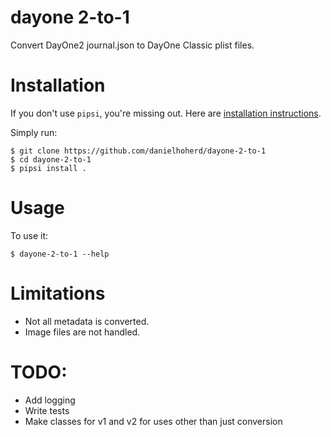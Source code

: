 # dayone 2-to-1

Convert DayOne2 journal.json to DayOne Classic plist files.


# Installation

If you don't use `pipsi`, you're missing out.
Here are [installation instructions](https://github.com/mitsuhiko/pipsi#readme).

Simply run:

    $ git clone https://github.com/danielhoherd/dayone-2-to-1
    $ cd dayone-2-to-1
    $ pipsi install .


# Usage

To use it:

    $ dayone-2-to-1 --help

# Limitations

- Not all metadata is converted.
- Image files are not handled.

# TODO:

- Add logging
- Write tests
- Make classes for v1 and v2 for uses other than just conversion
